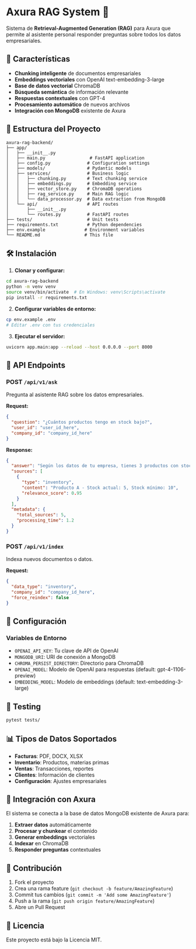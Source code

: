 # Axura RAG System 🤖

Sistema de **Retrieval-Augmented Generation (RAG)** para Axura que permite al asistente personal responder preguntas sobre todos los datos empresariales.

## 🚀 Características

- **Chunking inteligente** de documentos empresariales
- **Embeddings vectoriales** con OpenAI text-embedding-3-large
- **Base de datos vectorial** ChromaDB
- **Búsqueda semántica** de información relevante
- **Respuestas contextuales** con GPT-4
- **Procesamiento automático** de nuevos archivos
- **Integración con MongoDB** existente de Axura

## 📁 Estructura del Proyecto

```
axura-rag-backend/
├── app/
│   ├── __init__.py
│   ├── main.py                 # FastAPI application
│   ├── config.py              # Configuration settings
│   ├── models/                # Pydantic models
│   ├── services/              # Business logic
│   │   ├── chunking.py        # Text chunking service
│   │   ├── embeddings.py      # Embedding service
│   │   ├── vector_store.py    # ChromaDB operations
│   │   ├── rag_service.py     # Main RAG logic
│   │   └── data_processor.py  # Data extraction from MongoDB
│   └── api/                   # API routes
│       ├── __init__.py
│       └── routes.py          # FastAPI routes
├── tests/                     # Unit tests
├── requirements.txt           # Python dependencies
├── env.example               # Environment variables
└── README.md                 # This file
```

## 🛠️ Instalación

1. **Clonar y configurar:**
```bash
cd axura-rag-backend
python -m venv venv
source venv/bin/activate  # En Windows: venv\Scripts\activate
pip install -r requirements.txt
```

2. **Configurar variables de entorno:**
```bash
cp env.example .env
# Editar .env con tus credenciales
```

3. **Ejecutar el servidor:**
```bash
uvicorn app.main:app --reload --host 0.0.0.0 --port 8000
```

## 📡 API Endpoints

### POST `/api/v1/ask`
Pregunta al asistente RAG sobre los datos empresariales.

**Request:**
```json
{
  "question": "¿Cuántos productos tengo en stock bajo?",
  "user_id": "user_id_here",
  "company_id": "company_id_here"
}
```

**Response:**
```json
{
  "answer": "Según los datos de tu empresa, tienes 3 productos con stock bajo: Producto A (5/10), Producto B (2/8), Producto C (1/5).",
  "sources": [
    {
      "type": "inventory",
      "content": "Producto A - Stock actual: 5, Stock mínimo: 10",
      "relevance_score": 0.95
    }
  ],
  "metadata": {
    "total_sources": 5,
    "processing_time": 1.2
  }
}
```

### POST `/api/v1/index`
Indexa nuevos documentos o datos.

**Request:**
```json
{
  "data_type": "inventory",
  "company_id": "company_id_here",
  "force_reindex": false
}
```

## 🔧 Configuración

### Variables de Entorno

- `OPENAI_API_KEY`: Tu clave de API de OpenAI
- `MONGODB_URI`: URI de conexión a MongoDB
- `CHROMA_PERSIST_DIRECTORY`: Directorio para ChromaDB
- `OPENAI_MODEL`: Modelo de OpenAI para respuestas (default: gpt-4-1106-preview)
- `EMBEDDING_MODEL`: Modelo de embeddings (default: text-embedding-3-large)

## 🧪 Testing

```bash
pytest tests/
```

## 📊 Tipos de Datos Soportados

- **Facturas**: PDF, DOCX, XLSX
- **Inventario**: Productos, materias primas
- **Ventas**: Transacciones, reportes
- **Clientes**: Información de clientes
- **Configuración**: Ajustes empresariales

## 🔄 Integración con Axura

El sistema se conecta a la base de datos MongoDB existente de Axura para:

1. **Extraer datos** automáticamente
2. **Procesar y chunkear** el contenido
3. **Generar embeddings** vectoriales
4. **Indexar** en ChromaDB
5. **Responder preguntas** contextuales

## 🤝 Contribución

1. Fork el proyecto
2. Crea una rama feature (`git checkout -b feature/AmazingFeature`)
3. Commit tus cambios (`git commit -m 'Add some AmazingFeature'`)
4. Push a la rama (`git push origin feature/AmazingFeature`)
5. Abre un Pull Request

## 📄 Licencia

Este proyecto está bajo la Licencia MIT. 